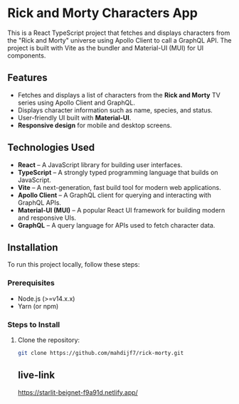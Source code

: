 # Rick and Morty Characters App

This is a React TypeScript project that fetches and displays characters from the "Rick and Morty" universe using Apollo Client to call a GraphQL API. The project is built with Vite as the bundler and Material-UI (MUI) for UI components.

## Features

- Fetches and displays a list of characters from the **Rick and Morty** TV series using Apollo Client and GraphQL.
- Displays character information such as name, species, and status.
- User-friendly UI built with **Material-UI**.
- **Responsive design** for mobile and desktop screens.

## Technologies Used

- **React** – A JavaScript library for building user interfaces.
- **TypeScript** – A strongly typed programming language that builds on JavaScript.
- **Vite** – A next-generation, fast build tool for modern web applications.
- **Apollo Client** – A GraphQL client for querying and interacting with GraphQL APIs.
- **Material-UI (MUI)** – A popular React UI framework for building modern and responsive UIs.
- **GraphQL** – A query language for APIs used to fetch character data.

## Installation

To run this project locally, follow these steps:

### Prerequisites

- Node.js (>=v14.x.x)
- Yarn (or npm)

### Steps to Install

1. Clone the repository:
   ```bash
   git clone https://github.com/mahdijf7/rick-morty.git
   ```
   ## live-link
    https://starlit-beignet-f9a91d.netlify.app/
